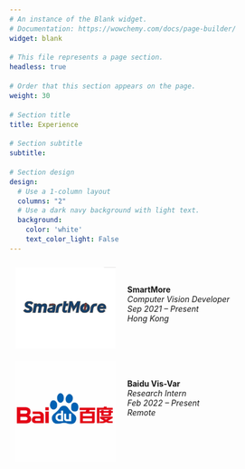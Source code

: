 ```yaml
---
# An instance of the Blank widget.
# Documentation: https://wowchemy.com/docs/page-builder/
widget: blank

# This file represents a page section.
headless: true

# Order that this section appears on the page.
weight: 30

# Section title
title: Experience

# Section subtitle
subtitle:

# Section design
design:
  # Use a 1-column layout
  columns: "2"
  # Use a dark navy background with light text.
  background:
    color: 'white'
    text_color_light: False
---
```



<div style="width:100%;height:50%;border:0px;border-spacing:0px;border-collapse:separate;margin-right:auto;margin-left:auto; display: flex">   
  <div style="padding:10px;width:50%;vertical-align:middle">
            <img src='../experience/smartmore.png' width="250">
    </div>
    <div style="padding:10px;width:80%;vertical-align:middle">
    <p><br><b>SmartMore</b><br>
      <i>Computer Vision Developer</i><br>
      <i>Sep 2021 – Present</i><br>
      <i>Hong Kong</i></p >
    </div>
</div> 


<div style="width:100%;border:0px;border-spacing:0px;border-collapse:separate;margin-right:auto;margin-left:auto; display: flex">	
  <div style="padding:10px;width:50%;vertical-align:middle">
			<img src='../experience/baidu.jpg' width="250">
	</div>
	<div style="padding:10px;width:80%;vertical-align:middle">
    <p><br><b>Baidu Vis-Var</b><br>
      <i>Research Intern</i><br>
      <i>Feb 2022 – Present</i> <br>
      <i>Remote</i></p >
	</div>
</div> 

